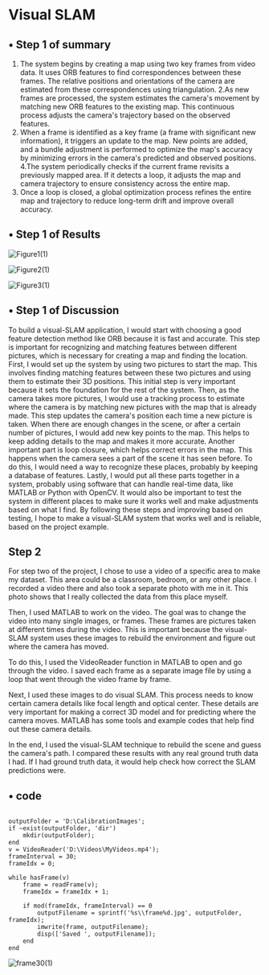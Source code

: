 #  Visual SLAM
## &bull; Step 1 of summary
1. The system begins by creating a map using two key frames from video data. It uses ORB  features to find correspondences between these frames.
The relative positions and orientations of the camera are estimated from these correspondences using triangulation.
2.As new frames are processed, the system estimates the camera's movement by matching new ORB features to the existing map. 
This continuous process adjusts the camera's trajectory based on the observed features.
3. When a frame is identified as a key frame (a frame with significant new information), it triggers an update to the map. New points are added, 
and a bundle adjustment is performed to optimize the map's accuracy by minimizing errors in the camera's predicted and observed positions.
4.The system periodically checks if the current frame revisits a previously mapped area. If it detects a loop,
it adjusts the map and camera trajectory to ensure consistency across the entire map.
5. Once a loop is closed, a global optimization process refines the entire map and trajectory to reduce long-term drift and improve overall accuracy.

## &bull; Step 1 of Results
![Figure1(1)](https://github.com/chzhao127/Project-SLAM/assets/161893598/34409bb3-5e88-4c82-970c-5eea0ed06723)

![Figure2(1)](https://github.com/chzhao127/Project-SLAM/assets/161893598/e213c0a4-cc66-49ac-a0ac-2398a1fd28ef)

![Figure3(1)](https://github.com/chzhao127/Project-SLAM/assets/161893598/19198a99-44a3-417a-9be2-b64372281470)

## &bull; Step 1 of Discussion
To build a visual-SLAM application, I would start with choosing a good feature detection method like ORB because it is fast and accurate.
This step is important for recognizing and matching features between different pictures, which is necessary for creating a map and finding the location.
First, I would set up the system by using two pictures to start the map. This involves finding matching features between these two pictures and using them to estimate their 3D positions. This initial step is very important because it sets the foundation for the rest of the system.
Then, as the camera takes more pictures, I would use a tracking process to estimate where the camera is by matching new pictures with the map that is already made. This step updates the camera's position each time a new picture is taken.
When there are enough changes in the scene, or after a certain number of pictures, I would add new key points to the map. This helps to keep adding details to the map and makes it more accurate.
Another important part is loop closure, which helps correct errors in the map. This happens when the camera sees a part of the scene it has seen before. To do this, I would need a way to recognize these places, probably by keeping a database of features.
Lastly, I would put all these parts together in a system, probably using software that can handle real-time data, like MATLAB or Python with OpenCV. It would also be important to test the system in different places to make sure it works well and make adjustments based on what I find.
By following these steps and improving based on testing, I hope to make a visual-SLAM system that works well and is reliable, based on the project example.

## Step 2
For step two of the project, I chose to use a video of a specific area to make my dataset. This area could be a classroom, bedroom, or any other place. I recorded a video there and also took a separate photo with me in it. This photo shows that I really collected the data from this place myself.

Then, I used MATLAB to work on the video. The goal was to change the video into many single images, or frames. These frames are pictures taken at different times during the video. This is important because the visual-SLAM system uses these images to rebuild the environment and figure out where the camera has moved.

To do this, I used the VideoReader function in MATLAB to open and go through the video. I saved each frame as a separate image file by using a loop that went through the video frame by frame.

Next, I used these images to do visual SLAM. This process needs to know certain camera details like focal length and optical center. These details are very important for making a correct 3D model and for predicting where the camera moves. MATLAB has some tools and example codes that help find out these camera details.

In the end, I used the visual-SLAM technique to rebuild the scene and guess the camera's path. I compared these results with any real ground truth data I had. If I had ground truth data, it would help check how correct the SLAM predictions were.
## &bull; code
<pre><code>
outputFolder = 'D:\CalibrationImages';
if ~exist(outputFolder, 'dir')
    mkdir(outputFolder); 
end
v = VideoReader('D:\Videos\MyVideos.mp4');
frameInterval = 30; 
frameIdx = 0;       

while hasFrame(v)
    frame = readFrame(v);
    frameIdx = frameIdx + 1;
    
    if mod(frameIdx, frameInterval) == 0
        outputFilename = sprintf('%s\\frame%d.jpg', outputFolder, frameIdx);
        imwrite(frame, outputFilename);  
        disp(['Saved ', outputFilename]);
    end
end
</code></pre>

![frame30(1)](https://github.com/chzhao127/Project-SLAM/assets/161893598/6fb976f3-2fed-4629-b49e-0d8b1aed5db6)
